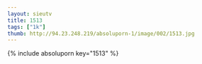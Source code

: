 ```yaml
--- 
layout: sieutv
title: 1513
tags: ["1k"]
thumb: http://94.23.248.219/absoluporn-1/image/002/1513.jpg
---
```

{% include absoluporn key="1513" %} 
